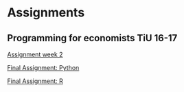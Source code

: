 # Assignments
## Programming for economists TiU 16-17
[Assignment week 2](https://github.com/DjayEmmers/assignments/blob/master/Assignment_week_2.ipynb)

[Final Assignment: Python](https://github.com/DjayEmmers/assignments/blob/master/Final%20Assignment%20Python%20Djay%20Emmers.ipynb)

[Final Assignment: R](https://github.com/DjayEmmers/assignments/blob/master/R%20final%20assignment%20Djay%20Emmers.ipynb)
